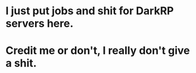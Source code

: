 # I just put jobs and shit for DarkRP servers here. 
# Credit me or don't, I really don't give a shit.
